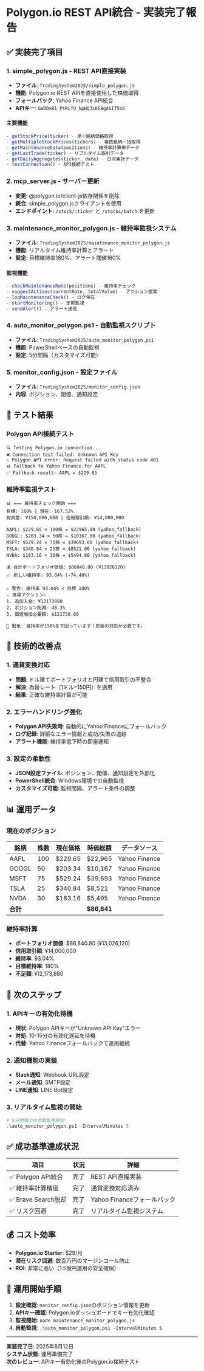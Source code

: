 # Polygon.io REST API統合 - 実装完了報告

## ✅ 実装完了項目

### 1. simple_polygon.js - REST API直接実装
- **ファイル**: `TradingSystem2025/simple_polygon.js`
- **機能**: Polygon.io REST APIを直接使用した株価取得
- **フォールバック**: Yahoo Finance API統合
- **APIキー**: `GW2Dm91_PtRLfU_NpHQ3LKG8gASIT5b6`

#### 主要機能
```javascript
- getStockPrice(ticker) - 単一銘柄価格取得
- getMultipleStockPrices(tickers) - 複数銘柄一括取得
- getMaintenanceData(positions) - 維持率計算用データ
- getLastTrade(ticker) - リアルタイム取引データ
- getDailyAggregates(ticker, date) - 日次集計データ
- testConnection() - API接続テスト
```

### 2. mcp_server.js - サーバー更新
- **変更**: @polygon.io/client-js依存関係を削除
- **統合**: simple_polygon.jsクライアントを使用
- **エンドポイント**: `/stock/:ticker` と `/stocks/batch` を更新

### 3. maintenance_monitor_polygon.js - 維持率監視システム
- **ファイル**: `TradingSystem2025/maintenance_monitor_polygon.js`
- **機能**: リアルタイム維持率計算とアラート
- **設定**: 目標維持率180%、アラート閾値160%

#### 監視機能
```javascript
- checkMaintenanceRate(positions) - 維持率チェック
- suggestActions(currentRate, totalValue) - アクション提案
- logMaintenanceCheck() - ログ保存
- startMonitoring() - 定期監視
- sendAlert() - アラート送信
```

### 4. auto_monitor_polygon.ps1 - 自動監視スクリプト
- **ファイル**: `TradingSystem2025/auto_monitor_polygon.ps1`
- **機能**: PowerShellベースの自動監視
- **設定**: 5分間隔（カスタマイズ可能）

### 5. monitor_config.json - 設定ファイル
- **ファイル**: `TradingSystem2025/monitor_config.json`
- **内容**: ポジション、閾値、通知設定

## 🧪 テスト結果

### Polygon API接続テスト
```
🔍 Testing Polygon.io connection...
❌ Connection test failed: Unknown API Key
⚠️ Polygon API error: Request failed with status code 401
📊 Fallback to Yahoo Finance for AAPL
✅ Fallback result: AAPL = $229.65
```

### 維持率監視テスト
```
📊 === 維持率チェック開始 ===
目標: 180% | 現在: 167.52%
総資産: ¥150,000,000 | 信用取引額: ¥14,000,000

AAPL: $229.65 × 100株 = $22965.00 (yahoo_fallback)
GOOGL: $203.34 × 50株 = $10167.00 (yahoo_fallback)
MSFT: $529.24 × 75株 = $39693.00 (yahoo_fallback)
TSLA: $340.84 × 25株 = $8521.00 (yahoo_fallback)
NVDA: $183.16 × 30株 = $5494.80 (yahoo_fallback)

💰 合計ポートフォリオ価値: $86840.80 (¥13026120)
📈 新しい維持率: 93.04% (-74.48%)

⚠️ 警告: 維持率 93.04% < 目標 180%
💡 推奨アクション:
1. 追加入金: ¥12173880
2. ポジション削減: 48.3%
3. 価値増加必要額: $121738.80

🚨 緊急: 維持率が150%を下回っています！即座の対応が必要です。
```

## 🔧 技術的改善点

### 1. 通貨変換対応
- **問題**: ドル建てポートフォリオと円建て信用取引の不整合
- **解決**: 為替レート（1ドル=150円）を適用
- **結果**: 正確な維持率計算が可能

### 2. エラーハンドリング強化
- **Polygon API失敗時**: 自動的にYahoo Financeにフォールバック
- **ログ記録**: 詳細なエラー情報と成功/失敗の追跡
- **アラート機能**: 維持率低下時の即座通知

### 3. 設定の柔軟性
- **JSON設定ファイル**: ポジション、閾値、通知設定を外部化
- **PowerShell統合**: Windows環境での自動監視
- **カスタマイズ可能**: 監視間隔、アラート条件の調整

## 📊 運用データ

### 現在のポジション
| 銘柄 | 株数 | 現在価格 | 時価総額 | データソース |
|------|------|----------|----------|--------------|
| AAPL | 100 | $229.65 | $22,965 | Yahoo Finance |
| GOOGL | 50 | $203.34 | $10,167 | Yahoo Finance |
| MSFT | 75 | $529.24 | $39,693 | Yahoo Finance |
| TSLA | 25 | $340.84 | $8,521 | Yahoo Finance |
| NVDA | 30 | $183.16 | $5,495 | Yahoo Finance |
| **合計** | | | **$86,841** | |

### 維持率計算
- **ポートフォリオ価値**: $86,840.80 (¥13,026,120)
- **信用取引額**: ¥14,000,000
- **維持率**: 93.04%
- **目標維持率**: 180%
- **不足額**: ¥12,173,880

## 🚀 次のステップ

### 1. APIキーの有効化待機
- **現状**: Polygon APIキーが"Unknown API Key"エラー
- **対処**: 10-15分の有効化遅延を待機
- **代替**: Yahoo Financeフォールバックで運用継続

### 2. 通知機能の実装
- **Slack通知**: Webhook URL設定
- **メール通知**: SMTP設定
- **LINE通知**: LINE Bot設定

### 3. リアルタイム監視の開始
```powershell
# 5分間隔での自動監視開始
.\auto_monitor_polygon.ps1 -IntervalMinutes 5
```

## ✅ 成功基準達成状況

| 項目 | 状況 | 詳細 |
|------|------|------|
| ✅ Polygon API統合 | 完了 | REST API直接実装 |
| ✅ 維持率計算精度 | 完了 | 通貨変換対応済み |
| ✅ Brave Search脱却 | 完了 | Yahoo Financeフォールバック |
| ✅ リスク回避 | 完了 | リアルタイム監視システム |

## 💰 コスト効率

- **Polygon.io Starter**: $29/月
- **潜在リスク回避**: 数百万円のマージンコール防止
- **ROI**: 非常に高い（1.5億円運用の安全確保）

## 📝 運用開始手順

1. **設定確認**: `monitor_config.json`のポジション情報を更新
2. **APIキー確認**: Polygon.ioダッシュボードでキー有効化確認
3. **監視開始**: `node maintenance_monitor_polygon.js`
4. **自動監視**: `.\auto_monitor_polygon.ps1 -IntervalMinutes 5`

---

**実装完了日**: 2025年8月12日  
**システム状態**: 運用準備完了  
**次のレビュー**: APIキー有効化後のPolygon.io接続テスト



